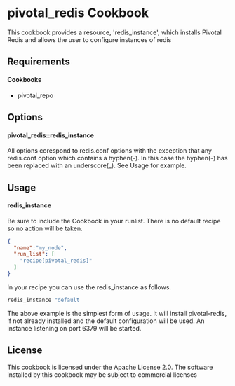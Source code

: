 pivotal_redis Cookbook
======================
This cookbook provides a resource, 'redis_instance', which installs Pivotal Redis and allows the user to configure instances of redis

Requirements
------------
#### Cookbooks
- pivotal_repo

Options
----------
#### pivotal_redis::redis_instance

All options corespond to redis.conf options with the exception that any redis.conf option which contains a hyphen(-). In this case the hyphen(-) has been replaced with an underscore(_). See Usage for example.

Usage
-----
#### redis_instance

Be sure to include the Cookbook in your runlist. There is no default recipe so no action will be taken.
```json
{
  "name":"my_node",
  "run_list": [
    "recipe[pivotal_redis]"
  ]
}
```

In your recipe you can use the redis_instance as follows. 

```ruby
redis_instance "default
```

The above example is the simplest form of usage. It will install pivotal-redis, if not already installed and the default configuration will be used. An instance listening on port 6379 will be started.

License
-------------------
This cookbook is licensed under the Apache License 2.0. The software installed by this cookbook may be subject to commercial licenses
